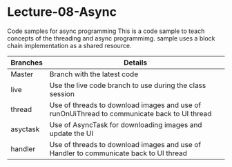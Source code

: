 # Lecture-08-Async
Code samples for async programming
This is a code sample to teach concepts of the threading and async programmimg. sample uses a block chain implementation as a shared resource.


|Branches|Details|
|-------|--------|
|Master| Branch with the latest code|
|live| Use the live code branch to use during the class session|
|thread| Use of threads to download images and use of runOnUiThread to communicate back to UI thread|
|asyctask|Use of AsyncTask for downloading images and update the UI |
|handler| Use of threads to download images and use of Handler to communicate back to UI thread|


